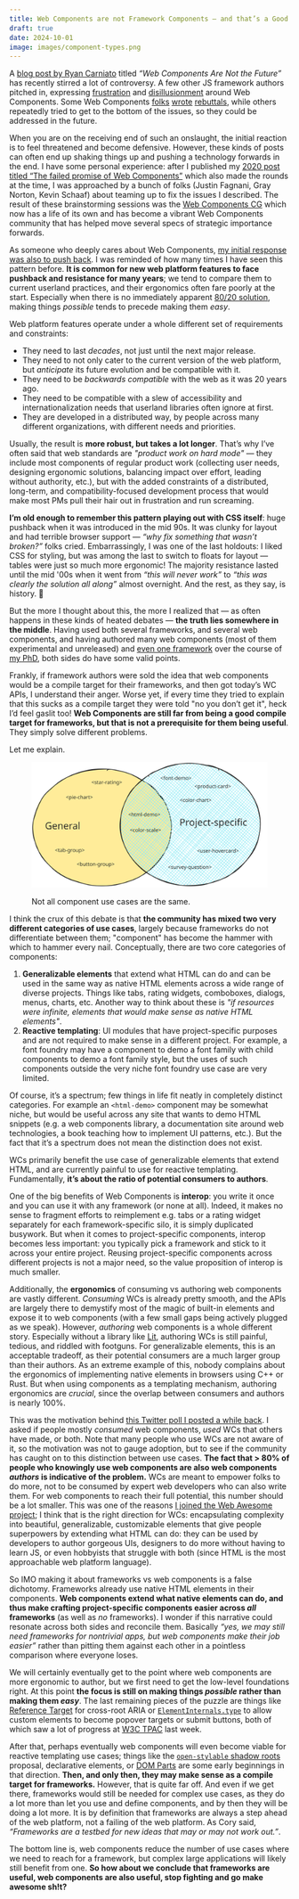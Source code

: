 ```yaml
---
title: Web Components are not Framework Components — and that’s a Good Thing™
draft: true
date: 2024-10-01
image: images/component-types.png
---
```


A [blog post by Ryan Carniato](https://dev.to/ryansolid/web-components-are-not-the-future-48bh)
titled _“Web Components Are Not the Future”_ has recently stirred a lot of controversy.
A few other JS framework authors pitched in, expressing [frustration](https://x.com/youyuxi/status/1839833110164504691) and [disillusionment](https://x.com/Rich_Harris/status/1839885047349788720) around Web Components.
Some Web Components [folks](https://www.linkedin.com/posts/kreitlow_as-someone-who-builds-complex-custom-elements-activity-7246381911470682113-dPoI/) [wrote](https://nolanlawson.com/2024/09/28/web-components-are-okay/) [rebuttals](https://www.abeautifulsite.net/posts/web-components-are-not-the-future-they-re-the-present/),
while others repeatedly tried to get to the bottom of the issues,
so they could be addressed in the future.

When you are on the receiving end of such an onslaught,
the initial reaction is to feel threatened and become defensive.
However, these kinds of posts can often end up shaking things up and pushing a technology forwards in the end.
I have some personal experience:
after I published my [2020 post titled “The failed promise of Web Components”](../../2020/09/the-failed-promise-of-web-components) which also made the rounds at the time,
I was approached by a bunch of folks (Justin Fagnani, Gray Norton, Kevin Schaaf) about teaming up to fix the issues I described.
The result of these brainstorming sessions was the [Web Components CG](https://web-components-cg.netlify.app/) which now has a life of its own
and has become a vibrant Web Components community that has helped move several specs of strategic importance forwards.

<!-- more -->

As someone who deeply cares about Web Components,
[my initial response was also to push back](https://x.com/LeaVerou/status/1840134654852247765).
I was reminded of how many times I have seen this pattern before.
**It is common for new web platform features to face pushback and resistance for many years**;
we tend to compare them to current userland practices, and their ergonomics often fare poorly at the start.
Especially when there is no immediately apparent [80/20 solution](https://en.wikipedia.org/wiki/Pareto_principle), making things _possible_ tends to precede making them _easy_.

Web platform features operate under a whole different set of requirements and constraints:
- They need to last _decades_, not just until the next major release.
- They need to not only cater to the current version of the web platform, but _anticipate_ its future evolution and be compatible with it.
- They need to be _backwards compatible_ with the web as it was 20 years ago.
- They need to be compatible with a slew of accessibility and internationalization needs that userland libraries often ignore at first.
- They are developed in a distributed way, by people across many different organizations, with different needs and priorities.

Usually, the result is **more robust, but takes a lot longer**.
That’s why I’ve often said that web standards are _"product work on hard mode"_ — they include most components of regular product work (collecting user needs, designing ergonomic solutions, balancing impact over effort, leading without authority, etc.), but with the added constraints of a distributed, long-term, and compatibility-focused development process that would make most PMs pull their hair out in frustration and run screaming.

**I’m old enough to remember this pattern playing out with CSS itself**:
huge pushback when it was introduced in the mid 90s.
It was clunky for layout and had terrible browser support — _“why fix something that wasn’t broken?”_ folks cried.
Embarrassingly, I was one of the last holdouts:
I liked CSS for styling, but was among the last to switch to floats for layout — tables were just so much more ergonomic!
The majority resistance lasted until the mid '00s when it went from _“this will never work”_ to _“this was clearly the solution all along”_ almost overnight.
And the rest, as they say, is history. 🙂

But the more I thought about this, the more I realized that — as often happens in these kinds of heated debates — **the truth lies somewhere in the middle**.
Having used both several frameworks, and several web components,
and having authored many web components (most of them experimental and unreleased) and [even one framework](https://mavo.io/) over the course of [my PhD](https://phd.verou.me), both sides do have some valid points.

Frankly, if framework authors were sold the idea that web components would be a compile target for their frameworks, and then got today’s WC APIs, I understand their anger.
Worse yet, if every time they tried to explain that this sucks as a compile target they were told "no you don’t get it", heck I’d feel gaslit too!
**Web Components are still far from being a good compile target for frameworks,
but that is not a prerequisite for them being useful**.
They simply solve different problems.

Let me explain.

<figure>

<img src="images/component-types.svg" alt="Venn diagram illustrating general vs project-specific components">

<figcaption>

Not all component use cases are the same.
</figcaption>
</figure>

I think the crux of this debate is that **the community has mixed two very different categories of use cases**,
largely because frameworks do not differentiate between them;
"component" has become the hammer with which to hammer every nail.
Conceptually, there are two core categories of components:
1. **Generalizable elements** that extend what HTML can do and can be used in the same way as native HTML elements across a wide range of diverse projects.
Things like tabs, rating widgets, comboboxes, dialogs, menus, charts, etc.
Another way to think about these is _"if resources were infinite, elements that would make sense as native HTML elements"_.
2. **Reactive templating**: UI modules that have project-specific purposes and are not required to make sense in a different project.
For example, a font foundry may have a component to demo a font family with child components to demo a font family style,
but the uses of such components outside the very niche font foundry use case are very limited.

Of course, it’s a spectrum; few things in life fit neatly in completely distinct categories.
For example an `<html-demo>` component may be somewhat niche, but would be useful across any site that wants to demo HTML snippets
(e.g. a web components library, a documentation site around web technologies, a book teaching how to implement UI patterns, etc.).
But the fact that it’s a spectrum does not mean the distinction does not exist.

WCs primarily benefit the use case of generalizable elements that extend HTML,
and are currently painful to use for reactive templating.
Fundamentally, **it’s about the ratio of potential consumers to authors**.

One of the big benefits of Web Components is **interop**: you write it once and you can use it with any framework (or none at all).
Indeed, it makes no sense to fragment efforts to reimplement e.g. tabs or a rating widget separately for each framework-specific silo,
it is simply duplicated busywork.
But when it comes to project-specific components, interop becomes less important:
you typically pick a framework and stick to it across your entire project.
Reusing project-specific components across different projects is not a major need,
so the value proposition of interop is much smaller.

Additionally, the **ergonomics** of consuming vs authoring web components are vastly different.
_Consuming_ WCs is already pretty smooth, and the APIs are largely there to demystify most of the magic of built-in elements and expose it to web components (with a few small gaps being actively plugged as we speak).
However, _authoring_ web components is a whole different story.
Especially without a library like [Lit](https://lit.dev/), authoring WCs is still painful, tedious, and riddled with footguns.
For generalizable elements, this is an acceptable tradeoff, as their potential consumers are a much larger group than their authors.
As an extreme example of this, nobody complains about the ergonomics of implementing native elements in browsers using C++ or Rust.
But when using components as a templating mechanism, authoring ergonomics are _crucial_,
since the overlap between consumers and authors is nearly 100%.

This was the motivation behind [this Twitter poll I posted a while back](https://x.com/LeaVerou/status/1697245010650148924).
I asked if people mostly _consumed_ web components, _used_ WCs that others have made, or both.
Note that many people who use WCs are not aware of it, so the motivation was not to gauge adoption,
but to see if the community has caught on to this distinction between use cases.
**The fact that > 80% of people who knowingly use web components are also web components _authors_ is indicative of the problem.**
WCs are meant to empower folks to do more, not to be consumed by expert web developers who can also write them.
For web components to reach their full potential, this number should be a lot smaller.
This was one of the reasons [I joined the Web Awesome project](../awesome);
I think that is the right direction for WCs:
encapsulating complexity into beautiful, generalizable, customizable elements that give people superpowers by extending what HTML can do:
they can be used by developers to author gorgeous UIs,
designers to do more without having to learn JS,
or even hobbyists that struggle with both (since HTML is the most approachable web platform language).

So IMO making it about frameworks vs web components is a false dichotomy.
Frameworks already use native HTML elements in their components.
**Web components extend what native elements can do, and thus make crafting project-specific components easier across *all* frameworks** (as well as *no* frameworks).
I wonder if this narrative could resonate across both sides and reconcile them.
Basically _“yes, we may still need frameworks for nontrivial apps, but web components make their job easier”_
rather than pitting them against each other in a pointless comparison where everyone loses.

We will certainly eventually get to the point where web components are more ergonomic to author,
but we first need to get the low-level foundations right.
At this point **the focus is still on making things _possible_ rather than making them _easy_**.
The last remaining pieces of the puzzle are things like
[Reference Target](https://github.com/WICG/webcomponents/blob/gh-pages/proposals/reference-target-explainer.md) for cross-root ARIA
or [`ElementInternals.type`](https://github.com/openui/open-ui/issues/1088#issuecomment-2366092981) to allow custom elements to become popover targets or submit buttons,
both of which saw a lot of progress at [W3C TPAC](https://www.w3.org/2024/09/TPAC/Overview.html) last week.

After that, perhaps eventually web components will even become viable for reactive templating use cases;
things like the [`open-stylable` shadow roots](https://github.com/WICG/webcomponents/issues/909) proposal,
declarative elements, or [DOM Parts](https://github.com/WICG/webcomponents/blob/gh-pages/proposals/DOM-Parts-Declarative-Template.md)
are some early beginnings in that direction.
**Then, and only then, they may make sense as a compile target for frameworks.**
However, that is quite far off.
And even if we get there, frameworks would still be needed for complex use cases,
as they do a lot more than let you use and define components,
and by then they will be doing a lot more.
It is by definition that frameworks are always a step ahead of the web platform,
not a failing of the web platform.
As Cory said, _“Frameworks are a testbed for new ideas that may or may not work out.”_.

The bottom line is, web components reduce the number of use cases where we need to reach for a framework,
but complex large applications will likely still benefit from one.
**So how about we conclude that frameworks are useful, web components are also useful, stop fighting and go make awesome sh!t?**
